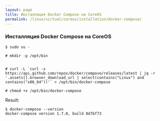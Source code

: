 ```yaml
---
layout: page
title: Инсталляция Docker Compose на CoreOS
permalink: /linux/virtual/coreos/installation/docker-compose/
---
```



### Инсталляция Docker Compose на CoreOS


    $ sudo su -

    # mkdir -p /opt/bin


    # curl -L `curl -s https://api.github.com/repos/docker/compose/releases/latest | jq -r '.assets[].browser_download_url | select(contains("Linux") and contains("x86_64"))'` > /opt/bin/docker-compose

    # chmod +x /opt/bin/docker-compose


Result:

    $ docker-compose --version
    docker-compose version 1.7.0, build 0d7bf73
